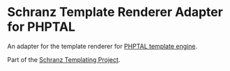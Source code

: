 # Schranz Template Renderer Adapter for PHPTAL

An adapter for the template renderer for [PHPTAL template engine](https://github.com/phptal/PHPTAL).

Part of the [Schranz Templating Project](https://github.com/schranz-templating/templating).
